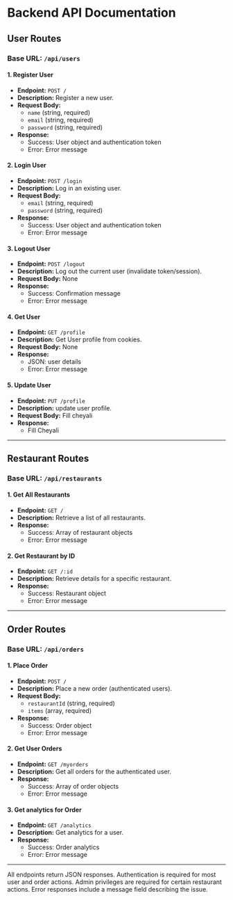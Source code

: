 # Backend API Documentation

## User Routes

### Base URL: `/api/users`

#### 1. Register User

- **Endpoint:** `POST /`
- **Description:** Register a new user.
- **Request Body:**
  - `name` (string, required)
  - `email` (string, required)
  - `password` (string, required)
- **Response:**
  - Success: User object and authentication token
  - Error: Error message

#### 2. Login User

- **Endpoint:** `POST /login`
- **Description:** Log in an existing user.
- **Request Body:**
  - `email` (string, required)
  - `password` (string, required)
- **Response:**
  - Success: User object and authentication token
  - Error: Error message

#### 3. Logout User

- **Endpoint:** `POST /logout`
- **Description:** Log out the current user (invalidate token/session).
- **Request Body:** None
- **Response:**
  - Success: Confirmation message
  - Error: Error message

#### 4. Get User

- **Endpoint:** `GET /profile`
- **Description:** Get User profile from cookies.
- **Request Body:** None
- **Response:**
  - JSON: user details
  - Error: Error message

#### 5. Update User

- **Endpoint:** `PUT /profile`
- **Description:** update user profile.
- **Request Body:** Fill cheyali
- **Response:**
  - Fill Cheyali

---

## Restaurant Routes

### Base URL: `/api/restaurants`

#### 1. Get All Restaurants

- **Endpoint:** `GET /`
- **Description:** Retrieve a list of all restaurants.
- **Response:**
  - Success: Array of restaurant objects
  - Error: Error message

#### 2. Get Restaurant by ID

- **Endpoint:** `GET /:id`
- **Description:** Retrieve details for a specific restaurant.
- **Response:**
  - Success: Restaurant object
  - Error: Error message

---

## Order Routes

### Base URL: `/api/orders`

#### 1. Place Order

- **Endpoint:** `POST /`
- **Description:** Place a new order (authenticated users).
- **Request Body:**
  - `restaurantId` (string, required)
  - `items` (array, required)
- **Response:**
  - Success: Order object
  - Error: Error message

#### 2. Get User Orders

- **Endpoint:** `GET /myorders`
- **Description:** Get all orders for the authenticated user.
- **Response:**
  - Success: Array of order objects
  - Error: Error message

#### 3. Get analytics for Order

- **Endpoint:** `GET /analytics`
- **Description:** Get analytics for a user.
- **Response:**
  - Success: Order analytics
  - Error: Error message

---

All endpoints return JSON responses. Authentication is required for most user and order actions. Admin privileges are required for certain restaurant actions. Error responses include a message field describing the issue.
